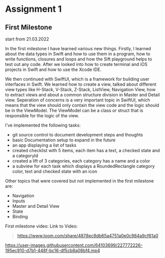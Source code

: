 # Assignment 1

## First Milestone

start from 21.03.2022

In the first milestone I have learned various new things.
Firstly, I learned about the data types in Swift and how to use them in a program, how to write functions, closures and loops and how the Sift playground helps to test out any code. After we looked into how to create terminal and iOS projects in Swift and how to use the Xcode IDE.

We then continued with SwiftUI, which is a framework for building user interfaces in Swift. We learned how to create a view, talked about different view types like H-Stack, V-Stack, Z-Stack, ListView, Navigation View, how to extract views and about a common structure division in Master and Detail view.
Seperation of concerns is a very important topic in SwiftUI, which means that the view should only contain the view code and the logic should be in the ViewModel. The ViewModel can be a class or struct that is responsible for the logic of the view.

I've implemented the following tasks:
- git source control to document development steps and thoughts
- basic Documentation setup to expand in the future
- an app displaying a list of tasks
- created checklist with 5 items, each item has a text, a checked state and a categoryId
- created a lift of 3 categories, each category has a name and a color
- a subview for each task which displays a RoundedRectangle category color, text and checked state with an icon

Other topics that were covered but not implemented in the first milestone are:
- Navigation
- Inputs
- Master and Detail View
- State
- Binding

First milestone video:
Link to Video: 
> https://www.loom.com/share/4878ec8db65a4751a0e0c984a9cf61a0

https://user-images.githubusercontent.com/64103699/227772226-195ec910-d7b1-448f-bc16-df5cb8a08bf4.mp4




